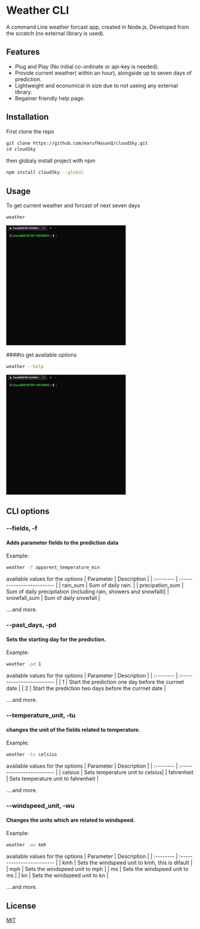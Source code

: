 # Weather CLI
A command Line weather forcast app, created in Node.js. Developed from the scratch (no external library is used).


## Features

- Plug and Play (No initial co-ordinate or api-key is needed).
- Provide current weather( within an hour), alongside up to seven days of prediction.
- Lightweight and economical in size due to not useing any external library.
- Begainer friendly help page.

## Installation
First clone the repo
```bash
git clone https://github.com/marufHasanQ/cloudSky.git
cd cloudSky

```
then globaly install project with npm

```bash
npm install cloudSky --global

```



## Usage
To get current weather and forcast of next seven days

```bash
weather
```
![prediction](./screenshots/PredictionOutput.gif)

####to get available options

```bash
weather --help
```
![HelpOutput](./screenshots/HelpOutput.gif)




## CLI options
### --fields,  -f
#### Adds parameter fields to the prediction data
Example:
```bash
weather -f apparent_temperature_min 
```
available values for the options
| Parameter | Description                |
| :--------  | :------------------------- |
|   rain_sum    | Sum of daily rain.    |
|   precipation_sum     |  Sum of daily precipitation (including rain, showers and snowfall)|
|   snowfall_sum     |  Sum of daily snowfall  |

....and more.

### --past_days,  -pd
####   Sets the starting day for the prediction. 
Example:
```bash
weather -pd 1
```
available values for the options
| Parameter   | Description                |
| :--------  | :------------------------- |
|   1     |   Start the prediction one day before the currnet date |
|   2     |  Start the prediction two days before the currnet date |

....and more.

### --temperature_unit,  -tu
####   changes the unit of the fields related to temperature. 
Example:
```bash
weather -tu celsius
```
available values for the options
| Parameter   | Description                |
| :--------  | :------------------------- |
|   celsius     |   Sets temperature unit to celsius|
|   fahrenheit     | Sets temperature unit to fahrenheit |

....and more.
### --windspeed_unit,  -wu
####  Changes the units which are related to windspeed.
Example:
```bash
weather -wu kmh 
```
available values for the options
| Parameter  | Description                |
| :--------  | :------------------------- |
|   kmh    |   Sets the windspeed unit to kmh, this is difault  |
|   mph    | Sets the windspeed unit to mph  |
|   ms     |   Sets the windspeed unit to ms  |
|   kn     | Sets the windspeed unit to kn |

....and more.
## License

[MIT](https://choosealicense.com/licenses/mit/)
